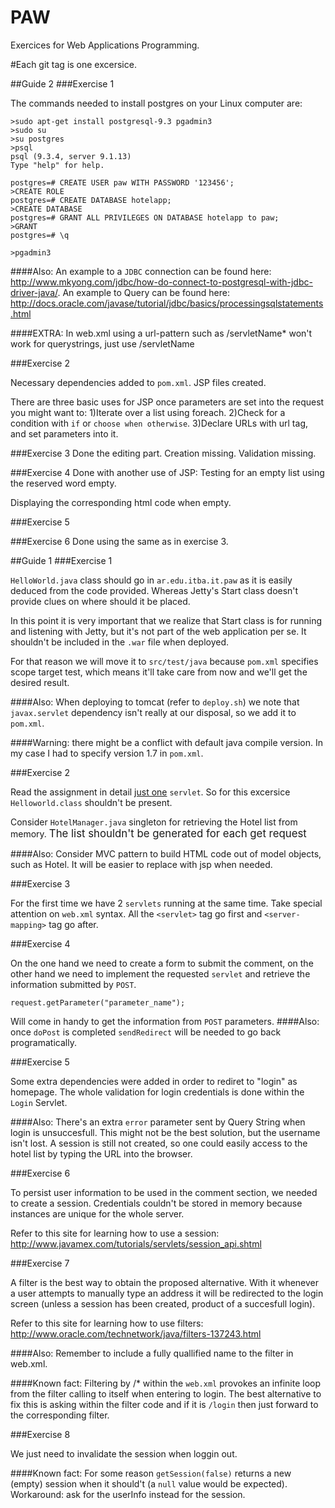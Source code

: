 PAW
===

Exercices for Web Applications Programming.

#Each git tag is one excersice.

##Guide 2
###Exercise 1

The commands needed to install postgres on your Linux computer are:

```
>sudo apt-get install postgresql-9.3 pgadmin3
>sudo su
>su postgres
>psql
psql (9.3.4, server 9.1.13)
Type "help" for help.

postgres=# CREATE USER paw WITH PASSWORD '123456';
>CREATE ROLE
postgres=# CREATE DATABASE hotelapp;
>CREATE DATABASE
postgres=# GRANT ALL PRIVILEGES ON DATABASE hotelapp to paw;
>GRANT
postgres=# \q

>pgadmin3
```

####Also: An example to a `JDBC` connection can be found here: http://www.mkyong.com/jdbc/how-do-connect-to-postgresql-with-jdbc-driver-java/. An example to Query can be found here: http://docs.oracle.com/javase/tutorial/jdbc/basics/processingsqlstatements.html

####EXTRA: In web.xml using a url-pattern such as /servletName* won't work for querystrings, just use /servletName

###Exercise 2

Necessary dependencies added to `pom.xml`. JSP files created.

There are three basic uses for JSP once parameters are set into the request you might want to:
1)Iterate over a list using foreach.
2)Check for a condition with `if` or `choose when otherwise`.
3)Declare URLs with url tag, and set parameters into it.

###Exercise 3
Done the editing part. Creation missing. Validation missing.

###Exercise 4
Done with another use of JSP:
Testing for an empty list using the reserved word empty.

Displaying the corresponding html code when empty.

###Exercise 5


###Exercise 6
Done using the same as in exercise 3.


##Guide 1
###Exercise 1

`HelloWorld.java` class should go in `ar.edu.itba.it.paw` as it is easily deduced from the code provided. Whereas Jetty's Start class doesn't provide clues on where should it be placed.


In this point it is very important that we realize that Start class is for running and listening with Jetty, but it's not part of the web application per se. It shouldn't be included in the `.war` file when deployed.  


For that reason we will move it to `src/test/java` because `pom.xml` specifies scope target test, which means it'll take care from now and we'll get the desired result.

####Also: 
When deploying to tomcat (refer to `deploy.sh`) we note that `javax.servlet` dependency isn't really at our disposal, so we add it to `pom.xml`. 

####Warning: there might be a conflict with default java compile version. In my case I had to specify version 1.7 in `pom.xml`.

###Exercise 2

Read the assignment in detail <u>just one</u> `servlet`. So for this excersice `Helloworld.class` shouldn't be present. 

Consider `HotelManager.java` singleton for retrieving the Hotel list from memory. <big>The list shouldn't be generated for each get request</big>

####Also:
Consider MVC pattern to build HTML code out of model objects, such as Hotel. It will be easier to replace with jsp when needed.

###Exercise 3

For the first time we have 2 `servlets` running at the same time. Take special attention on `web.xml` syntax. All the `<servlet>` tag go first and `<server-mapping>` tag go after.

###Exercise 4

On the one hand we need to create a form to submit the comment, on the other hand we need to implement the requested `servlet` and retrieve the information submitted by `POST`.

```
request.getParameter("parameter_name");
```
Will come in handy to get the information from `POST` parameters.
####Also:
once `doPost` is completed `sendRedirect` will be needed to go back programatically.

###Exercise 5

Some extra dependencies were added in order to rediret to "login" as homepage. The whole validation for login credentials is done within the `Login` Servlet.

####Also:
There's an extra `error` parameter sent by Query String when login is unsuccesfull. This might not be the best solution, but the username isn't lost. A session is still not created, so one could easily access to the hotel list by typing the URL into the browser.

###Exercise 6

To persist user information to be used in the comment section, we needed to create a session. Credentials couldn't be stored in memory because instances are unique for the whole server.

Refer to this site for learning how to use a session:
http://www.javamex.com/tutorials/servlets/session_api.shtml

###Exercise 7

A filter is the best way to obtain the proposed alternative. With it whenever a user attempts to manually type an address it will be redirected to the login screen (unless a session has been created, product of a succesfull login).

Refer to this site for learning how to use filters:
http://www.oracle.com/technetwork/java/filters-137243.html

####Also:
Remember to include a fully quallified name to the filter in web.xml.

####Known fact:
Filtering by /* within the `web.xml` provokes an infinite loop from the filter calling to itself when entering to login. The best alternative to fix this is asking within the filter code and if it is `/login` then just forward to the corresponding filter.

###Exercise 8

We just need to invalidate the session when loggin out.

####Known fact:
For some reason `getSession(false)` returns a new (empty) session when it should't (a `null` value would be expected). Workaround: ask for the userInfo instead for the session. 


